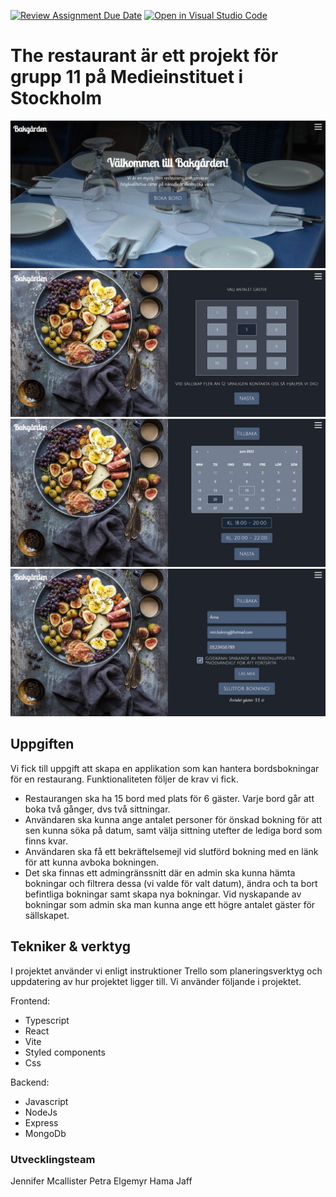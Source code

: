 [![Review Assignment Due Date](https://classroom.github.com/assets/deadline-readme-button-24ddc0f5d75046c5622901739e7c5dd533143b0c8e959d652212380cedb1ea36.svg)](https://classroom.github.com/a/hi08v2nl)
[![Open in Visual Studio Code](https://classroom.github.com/assets/open-in-vscode-718a45dd9cf7e7f842a935f5ebbe5719a5e09af4491e668f4dbf3b35d5cca122.svg)](https://classroom.github.com/online_ide?assignment_repo_id=11259366&assignment_repo_type=AssignmentRepo)

# The restaurant är ett projekt för grupp 11 på Medieinstituet i Stockholm

![Bakgården home](./fed22s-therestaurant/src/assets/home-desktop.jpg)
![Bakgården booking 1](/fed22s-therestaurant//src/assets/booking-1.jpg)
![Bakgården booking 2](/fed22s-therestaurant//src/assets/booking-2.jpg)
![Bakgården booking](/fed22s-therestaurant/src/assets/booking-3.jpg)

## Uppgiften

Vi fick till uppgift att skapa en applikation som kan hantera bordsbokningar för en restaurang.
Funktionaliteten följer de krav vi fick.

- Restaurangen ska ha 15 bord med plats för 6 gäster. Varje bord går att boka två gånger, dvs två sittningar.
- Användaren ska kunna ange antalet personer för önskad bokning för att sen kunna söka på datum, samt välja sittning utefter de lediga bord som finns kvar.
- Användaren ska få ett bekräftelsemejl vid slutförd bokning med en länk för att kunna avboka bokningen.
- Det ska finnas ett admingränssnitt där en admin ska kunna hämta bokningar och filtrera dessa (vi valde för valt datum), ändra och ta bort befintliga bokningar samt skapa nya bokningar. Vid nyskapande av bokningar som admin ska man kunna ange ett högre antalet gäster för sällskapet.

## Tekniker & verktyg

I projektet använder vi enligt instruktioner Trello som planeringsverktyg och uppdatering av hur projektet ligger till.
Vi använder följande i projektet.

Frontend:

- Typescript
- React
- Vite
- Styled components
- Css

Backend:

- Javascript
- NodeJs
- Express
- MongoDb

### Utvecklingsteam

Jennifer Mcallister
Petra Elgemyr
Hama Jaff
